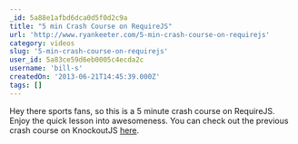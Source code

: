 ```yaml
---
_id: 5a88e1afbd6dca0d5f0d2c9a
title: "5 min Crash Course on RequireJS"
url: 'http://www.ryankeeter.com/5-min-crash-course-on-requirejs'
category: videos
slug: '5-min-crash-course-on-requirejs'
user_id: 5a83ce59d6eb0005c4ecda2c
username: 'bill-s'
createdOn: '2013-06-21T14:45:39.000Z'
tags: []
---
```


Hey there sports fans, so this is a 5 minute crash course on RequireJS. Enjoy the quick lesson into awesomeness. You can check out the previous crash course on KnockoutJS <a href="http://ryankeeter.com/7-min-crash-course-on-knockout-js" target="_blank">here</a>.
